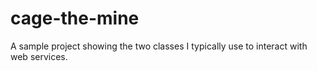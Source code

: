 cage-the-mine
=============

A sample project showing the two classes I typically use to  interact with web services.